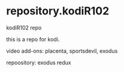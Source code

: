 # repository.kodiR102
kodiR102 repo

this is a repo for kodi.

video add-ons: placenta, sportsdevil, exodus

repoository: exodus redux
